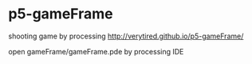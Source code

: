 # p5-gameFrame
shooting game by processing
http://verytired.github.io/p5-gameFrame/

open gameFrame/gameFrame.pde by processing IDE
